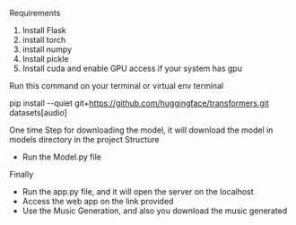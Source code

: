 Requirements
1. Install Flask
2. install torch
3. install numpy
4. Install pickle
5. Install cuda and enable GPU access if your system has gpu

Run this command on your terminal or virtual env terminal 

pip install --quiet git+https://github.com/huggingface/transformers.git datasets[audio]

One time Step for downloading the model, it will download the model in models directory in the project Structure

 - Run the Model.py file

Finally

 - Run the app.py file, and it will open the server on the localhost
 - Access the web app on the link provided
 - Use the Music Generation, and also you download the music generated 